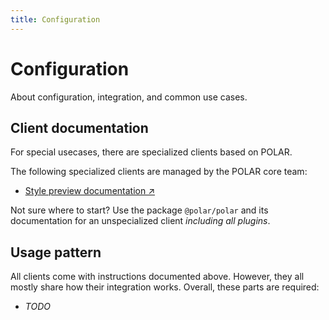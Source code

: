 ```yaml
---
title: Configuration
---
```


# Configuration
About configuration, integration, and common use cases.

## Client documentation
For special usecases, there are specialized clients based on POLAR.

The following specialized clients are managed by the POLAR core team:
- [Style preview documentation ↗](https://dataport.github.io/polar-client-style-preview)

Not sure where to start?
Use the package <code>@polar/polar</code> and its documentation for an unspecialized client _including all plugins_.

## Usage pattern
All clients come with instructions documented above. However, they all mostly share how their integration works. Overall, these parts are required:

- *TODO*

